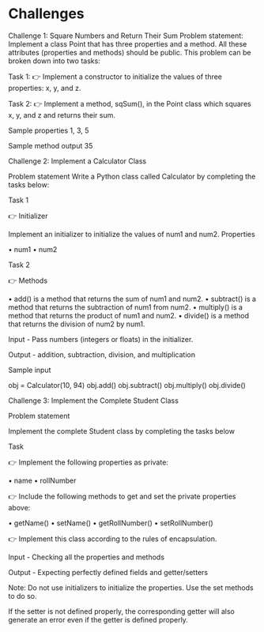 # Challenges
Challenge 1: Square Numbers and Return Their Sum
Problem statement: Implement a class Point that has three properties and a method. All these attributes (properties and methods) should be public. This problem can be broken down into two tasks:

Task 1: 👉 Implement a constructor to initialize the values of three properties: x, y, and z.

Task 2: 👉 Implement a method, sqSum(), in the Point class which squares x, y, and z and returns their sum.

Sample properties 1, 3, 5

Sample method output 35

Challenge 2: Implement a Calculator Class

Problem statement Write a Python class called Calculator by completing the tasks below:

Task 1

👉 Initializer

Implement an initializer to initialize the values of num1 and num2. Properties

• num1
• num2

Task 2

👉 Methods

• add() is a method that returns the sum of num1 and num2.
• subtract() is a method that returns the subtraction of num1 from num2.
• multiply() is a method that returns the product of num1 and num2.
• divide() is a method that returns the division of num2 by num1.

Input - Pass numbers (integers or floats) in the initializer.

Output - addition, subtraction, division, and multiplication

Sample input

obj = Calculator(10, 94)
obj.add()
obj.subtract()
obj.multiply()
obj.divide()

Challenge 3: Implement the Complete Student Class

Problem statement

Implement the complete Student class by completing the tasks below

Task

👉 Implement the following properties as private:

• name
• rollNumber

👉 Include the following methods to get and set the private properties above:

• getName()
• setName()
• getRollNumber()
• setRollNumber()

👉 Implement this class according to the rules of encapsulation.

Input - Checking all the properties and methods

Output - Expecting perfectly defined fields and getter/setters

Note: Do not use initializers to initialize the properties. Use the set methods to do so.

If the setter is not defined properly, the corresponding getter will also generate an error even if the getter is defined properly.

